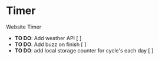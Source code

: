 # Timer
Website Timer

* **TO DO**: Add weather API [ ]
* **TO DO**: Add buzz on finish [ ]
* **TO DO**: add local storage counter for cycle's each day [ ]
